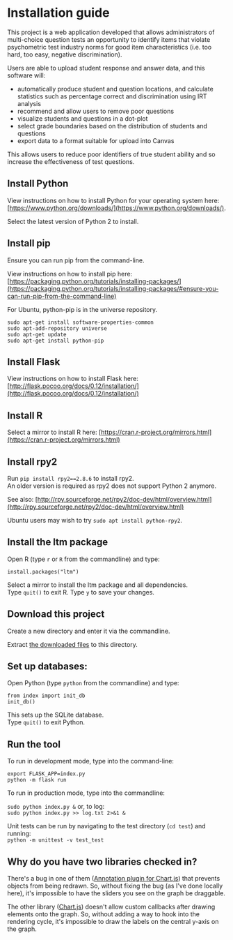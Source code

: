 # Installation guide

This project is a web application developed that allows administrators of multi-choice question tests an opportunity to identify items that violate psychometric test industry norms for good item characteristics (i.e. too hard, too easy, negative discrimination).

Users are able to upload student response and answer data, and this software will:
*  automatically produce student and question locations, and calculate statistics such as percentage correct and discrimination using IRT analysis
*  recommend and allow users to remove poor questions
*  visualize students and questions in a dot-plot
*  select grade boundaries based on the distribution of students and questions
*  export data to a format suitable for upload into Canvas

This allows users to reduce poor identifiers of true student ability and so increase the effectiveness of test questions.


## Install Python

View instructions on how to install Python for your operating system here: [https://www.python.org/downloads/](https://www.python.org/downloads/).

Select the latest version of Python 2 to install.

## Install pip

Ensure you can run pip from the command-line.

View instructions on how to install pip here: [https://packaging.python.org/tutorials/installing-packages/](https://packaging.python.org/tutorials/installing-packages/#ensure-you-can-run-pip-from-the-command-line)

For Ubuntu, python-pip is in the universe repository.

```
sudo apt-get install software-properties-common
sudo apt-add-repository universe
sudo apt-get update
sudo apt-get install python-pip
```

## Install Flask

View instructions on how to install Flask here: [http://flask.pocoo.org/docs/0.12/installation/](http://flask.pocoo.org/docs/0.12/installation/)

## Install R

Select a mirror to install R here:
[https://cran.r-project.org/mirrors.html](https://cran.r-project.org/mirrors.html)

## Install rpy2

Run `pip install rpy2==2.8.6` to install rpy2.  
An older version is required as rpy2 does not support Python 2 anymore.  

See also: [http://rpy.sourceforge.net/rpy2/doc-dev/html/overview.html](http://rpy.sourceforge.net/rpy2/doc-dev/html/overview.html)

Ubuntu users may wish to try `sudo apt install python-rpy2`.

## Install the ltm package


Open R (type `r` or `R` from the commandline) and type:  

`install.packages("ltm")`

Select a mirror to install the ltm package and all dependencies.  
Type `quit()` to exit R. Type `y` to save your changes.

## Download this project

Create a new directory and enter it via the commandline.  

Extract [the downloaded files](https://github.com/genericity/test-analysis/archive/master.zip) to this directory.

## Set up databases:

Open Python (type `python` from the commandline) and type:  
  
`from index import init_db`  
`init_db()`

This sets up the SQLite database.  
Type `quit()` to exit Python.

## Run the tool

To run in development mode, type into the command-line:

`export FLASK_APP=index.py`  
`python -m flask run`

To run in production mode, type into the commandline:  
  
`sudo python index.py &`  or, to log:   
`sudo python index.py >> log.txt 2>&1 &`  
  
Unit tests can be run by navigating to the test directory (`cd test`) and running:  
`python -m unittest -v test_test`

## Why do you have two libraries checked in?

There's a bug in one of them ([Annotation plugin for Chart.js](https://github.com/chartjs/chartjs-plugin-annotation)) that prevents objects from being redrawn. So, without fixing the bug (as I've done locally here), it's impossible to have the sliders you see on the graph be draggable.

The other library ([Chart.js](https://github.com/chartjs)) doesn't allow custom callbacks after drawing elements onto the graph. So, without adding a way to hook into the rendering cycle, it's impossible to draw the labels on the central y-axis on the graph. 